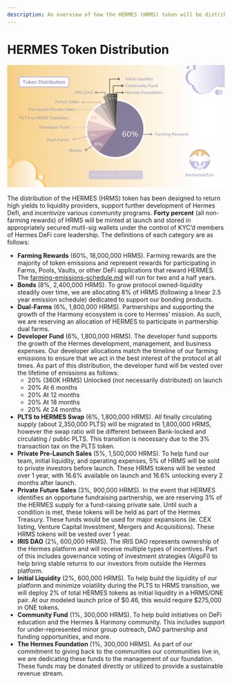 ```yaml
---
description: An overview of how the HERMES (HRMS) token will be distributed.
---
```


# HERMES Token Distribution

![](<../.gitbook/assets/Token Distribution Chart.png>)

The distribution of the HERMES (HRMS) token has been designed to return high yields to liquidity providers, support further development of Hermes Defi, and incentivize various community programs. **Forty percent** (all non-farming rewards) of HRMS will be minted at launch and stored in appropriately secured mutli-sig wallets under the control of KYC’d members of Hermes DeFi core leadership. The definitions of each category are as follows:

* **Farming Rewards** (60%, 18,000,000 HRMS). Farming rewards are the majority of token emissions and represent rewards for participating in Farms, Pools, Vaults, or other DeFi applications that reward HERMES. The [farming-emissions-schedule.md](farming-emissions-schedule.md "mention") will run for two and a half years.
* **Bonds** (8%, 2,400,000 HRMS). To grow protocol owned-liquidity steadily over time, we are allocating 8% of HRMS (following a linear 2.5 year emission schedule) dedicated to support our bonding products.
* **Dual-Farms** (6%, 1,800,000 HRMS). Partnerships and supporting the growth of the Harmony ecosystem is core to Hermes’ mission. As such, we are reserving an allocation of HERMES to participate in partnership dual farms.
* **Developer Fund** (6%, 1,800,000 HRMS). The developer fund supports the growth of the Hermes development, management, and business expenses. Our developer allocations match the timeline of our farming emissions to ensure that we act in the best interest of the protocol at all times. As part of this distribution, the developer fund will be vested over the lifetime of emissions as follows:
  * 20% (360K HRMS) Unlocked (not necessarily distributed) on launch
  * 20% At 6 months
  * 20% At 12 months
  * 20% At 18 months
  * 20% At 24 months
* **PLTS to HERMES Swap** (6%, 1,800,000 HRMS). All finally circulating supply (about 2,350,000 PLTS) will be migrated to 1,800,000 HRMS, however the swap ratio will be different between Bank-locked and circulating / public PLTS. This transition is necessary due to the 3% transaction tax on the PLTS token.
* **Private Pre-Launch Sales** (5%, 1,500,000 HRMS). To help fund our team, initial liquidity, and operating expenses, 5% of HRMS will be sold to private investors before launch. These HRMS tokens will be vested over 1 year, with 16.6% available on launch and 16.6% unlocking every 2 months after launch.
* **Private Future Sales** (3%, 900,000 HRMS). In the event that HERMES identifies an opportune fundraising partnership, we are reserving 3% of the HERMES supply for a fund-raising private sale. Until such a condition is met, these tokens will be held as part of the Hermes Treasury. These funds would be used for major expansions (ie. CEX listing, Venture Capital Investment, Mergers and Acquisitions). These HRMS tokens will be vested over 1 year.
* **IRIS DAO** (2%, 600,000 HRMS). The IRIS DAO represents ownership of the Hermes platform and will receive multiple types of incentives. Part of this includes governance voting of investment strategies (AlgoFi) to help bring stable returns to our investors from outside the Hermes platform.
* **Initial Liquidity** (2%, 600,000 HRMS). To help build the liquidity of our platform and minimize volatility during the PLTS to HRMS transition, we will deploy 2% of total HERMES tokens as initial liquidity in a HRMS/ONE pair. At our modeled launch price of $0.46, this would require $275,000 in ONE tokens.
* **Community Fund** (1%, 300,000 HRMS). To help build initiatives on DeFi education and the Hermes & Harmony community. This includes support for under-represented minor group outreach, DAO partnership and funding opportunities, and more.
* **The Hermes Foundation** (1%, 300,000 HRMS). As part of our commitment to giving back to the communities our communities live in, we are dedicating these funds to the management of our foundation. These funds may be donated directly or utilized to provide a sustainable revenue stream.
